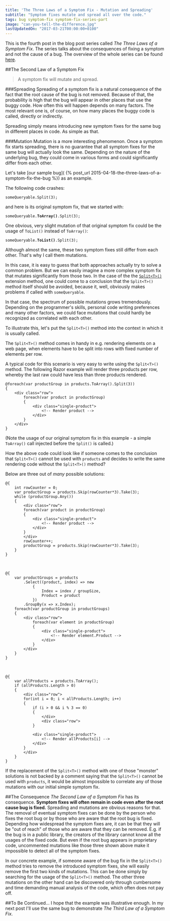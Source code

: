 ```yaml
---
title: 'The Three Laws of a Symptom Fix - Mutation and Spreading'
subtitle: "Symptom fixes mutate and spread all over the code."
tags: bug symptom-fix symptom-fix-series-part
image: "can-you-tell-the-difference.jpg"
lastUpdatedOn: "2017-03-21T00:00:00+0100"
---
```

<p class='alert alert-info'>
This is the fourth post in the blog post series called <em>The Three Laws of a Symptom Fix</em>. The series talks about the consequences of fixing a symptom and not the cause of a bug. The overview of the whole series can be found <a href="{% post_url 2015-06-07-the-three-laws-of-a-symptom-fix-the-overview %}">here</a>.
</p>

##The Second Law of a Symptom Fix
> A symptom fix will mutate and spread.

###Spreading
Spreading of a symptom fix is a natural consequence of the fact that the root cause of the bug is not removed. Because of that, the probability is high that the bug will appear in other places that use the buggy code. How often this will happen depends on many factors. The most relevant one is, of course, on how many places the buggy code is called, directly or indirectly.

Spreading simply means introducing new symptom fixes for the same bug in different places in code. As simple as that.

###Mutation
Mutation is a more interesting phenomenon. Once a symptom fix starts spreading, there is no guarantee that all symptom fixes for the same bug will actually look the same. Depending on the nature of the underlying bug, they could come in various forms and could significantly differ from each other.

Let's take [our sample bug]( {% post_url 2015-04-18-the-three-laws-of-a-symptom-fix-the-bug %}) as an example.

The following code crashes:

    someQueryable.Split(3);

and here is its original symptom fix, that we started with:

<pre><code>someQueryable.<strong>ToArray()</strong>.Split(3);</code></pre>

One obvious, very slight mutation of that original symptom fix could be the usage of `ToList()` instead of `ToArray()`:

<pre><code>someQueryable.<strong>ToList()</strong>.Split(3);</code></pre>

Although almost the same, these two symptom fixes still differ from each other. That's why I call them mutations.

In this case, it is easy to guess that both approaches actually try to solve a common problem. But we can easily imagine a more complex symptom fix that mutates significantly from those two. In the case of the the [`Split<T>()`](https://github.com/ironcev/SwissKnife/blob/master/Source/SwissKnife/Collections/CollectionExtensions.cs) extension method, one could come to a conclusion that the `Split<T>()` method itself should be avoided, because it, well, obviously makes problems if called with `someQueryable`.

In that case, the spectrum of possible mutations grows tremendously. Depending on the programmer's skills, personal code writing preferences and many other factors, we could face mutations that could hardly be recognized as correlated with each other.

To illustrate this, let's put the `Split<T>()` method into the context in which it is usually called.

The `Split<T>()` method comes in handy in e.g. rendering elements on a web page, when elements have to be split into rows with fixed number of elements per row.

A typical code for this scenario is very easy to write using the `Split<T>()` method. The following Razor example will render three products per row, whereby the last raw could have less than three products rendered.

    @foreach(var productGroup in products.ToArray().Split(3))
    {
        <div class="row">
            foreach(var product in productGroup)
            {
                <div class="single-product">
                    <!-- Render product -->
                </div>
            }
        </div>
    }

(Note the usage of our original symptom fix in this example - a simple `ToArray()` call injected before the `Split()` is called.)

How the above code could look like if someone comes to the conclusion that `Split<T>()` cannot be used with `products` and decides to write the same rendering code without the `Split<T>()` method?

Below are three out of *many* possible solutions:

    @{
        int rowCounter = 0;
        var productGroup = products.Skip(rowCounter*3).Take(3);
        while (productGroup.Any())
        {
            <div class="row">
            foreach(var product in productGroup)
            {
                <div class="single-product">
                    <!-- Render product -->
                </div>
            }
            </div>
            rowCounter++;
            productGroup = products.Skip(rowCounter*3).Take(3);
        }
    }

&nbsp;

    @{
        var productGroups = products
            .Select((product, index) => new
                {
                    Index = index / groupSize,
                    Product = product
                })
            .GroupBy(x => x.Index);
        foreach(var productGroup in productGroups)
        {
            <div class="row">
                foreach(var element in productGroup)
                {
                    <div class="single-product">
                        <!-- Render element.Product -->
                    </div>
                }
            </div>
        }
    }

&nbsp;

    @{
        var allProducts = products.ToArray();
        if (allProducts.Length > 0)
        {
            <div class="row">
            for(int i = 0; i < allProducts.Length; i++)
            {
                if (i > 0 && i % 3 == 0)
                {
                    </div>
                    <div class="row">
                }
                
                <div class="single-product">
                    <!-- Render allProducts[i] -->
                </div>
            }
            </div>
        }
    }

If the replacement of the `Split<T>()` method with one of those "monster" solutions is not backed by a comment saying that the `Split<T>()` cannot be used with `products`, it would be almost impossible to correlate any of those mutations with our initial simple symptom fix.

##The Consequence
*The Second Law of a Symptom Fix* has its consequence. **Symptom fixes will often remain in code even after the root cause bug is fixed.** Spreading and mutations are obvious reasons for that. The removal of eventual symptom fixes can be done by the person who fixes the root bug or by those who are aware that the root bug is fixed. Depending how widespread the symptom fixes are, it can be that they will be "out of reach" of those who are aware that they can be removed. E.g. if the bug is in a public library, the creators of the library cannot know all the usages of the fixed code. But even if the root bug appears in proprietary code, uncommented mutations like those three shown above make it impossible to detect all of the symptom fixes.

In our concrete example, if someone aware of the bug fix in the `Split<T>()` method tries to remove the introduced symptom fixes, she will easily remove the first two kinds of mutations. This can be done simply by searching for the usage of the `Split<T>()` method. The other three mutations on the other hand can be discovered only through cumbersome and time demanding manual analysis of the code, which often does not pay off.

##To Be Continued...
I hope that the example was illustrative enough. In my next post I'll use the same bug to demonstrate *The Third Law of a Symptom Fix*.